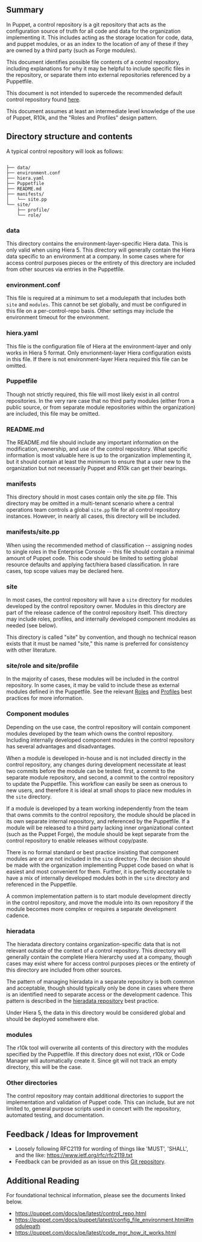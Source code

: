 ## Summary

In Puppet, a control repository is a git repository that acts as the
configuration source of truth for all code and data for the organization
implementing it. This includes acting as the storage location for code, data,
and puppet modules, or as an index to the location of any of these if they are
owned by a third party (such as Forge modules).

This document identifies possible file contents of a control repository,
including explanations for why it may be helpful to include specific files in
the repository, or separate them into external repositories referenced by a
Puppetfile.

This document is not intended to supercede the recommended default control
repository found [here](https://github.com/puppetlabs/control-repo).

This document assumes at least an intermediate level knowledge of the use of
Puppet, R10k, and the "Roles and Profiles" design pattern.

## Directory structure and contents

A typical control repository will look as follows:

```

├── data/
├── environment.conf
├── hiera.yaml
├── Puppetfile
├── README.md
├── manifests/
│   └── site.pp
└── site/
    ├── profile/
    └── role/
```
### data

This directory contains the environment-layer-specific Hiera data. This is only
valid when using Hiera 5. This directory will generally contain the Hiera data
specific to an environment at a company. In some cases where for access control
purposes pieces or the entirety of this directory are included from other
sources via entries in the Puppetfile.

### environment.conf

This file is required at a minimum to set a modulepath that includes both `site`
and `modules`. This cannot be set globally, and must be configured in this file
on a per-control-repo basis. Other settings may include the environment timeout
for the environment.

### hiera.yaml

This file is the configuration file of Hiera at the environment-layer and only
works in Hiera 5 format. Only envrionment-layer Hiera configuration exists in
this file. If there is not environment-layer Hiera required this file can be
omitted.

### Puppetfile

Though not strictly required, this file will most likely exist in all control
repositories. In the very rare case that no third party modules (either from a
public source, or from separate module repositories within the organization) are
included, this file may be omitted.

### README.md

The README.md file should include any important information on the modification,
ownership, and use of the control repository. What specific information is most
valuable here is up to the organization implementing it, but it should contain
at least the minimum to ensure that a user new to the organization but not
necessarily Puppet and R10k can get their bearings.

### manifests

This directory should in most cases contain only the site.pp file. This
directory may be omitted in a multi-tenant scenario where a central operations
team controls a global `site.pp` file for all control repository instances.
However, in nearly all cases, this directory will be included.

### manifests/site.pp

When using the recommended method of classification -- assigning nodes to single
roles in the Enterprise Console -- this file should contain a minimal amount of
Puppet code. This code should be limited to setting global resource defaults and
applying fact/hiera based classification. In rare cases, top scope values may be
declared here.

### site

In most cases, the control repository will have a `site` directory for modules
developed by the control repository owner. Modules in this directory are part of
the release cadence of the control repository itself. This directory may include
roles, profiles, and internally developed component modules as needed (see
below).

This directory is called "site" by convention, and though no technical reason
exists that it must be named "site," this name is preferred for consistency with
other literature.

### site/role and site/profile

In the majority of cases, these modules will be included in the control
repository. In some cases, it may be valid to include these as external modules
defined in the Puppetfile. See the relevant
[Roles](puppet-code-abstraction-roles.md) and
[Profiles](puppet-code-abstraction-profiles.md) best practices for more information.

### Component modules

Depending on the use case, the control repository will contain component modules
developed by the team which owns the control repository. Including internally
developed component modules in the control repository has several advantages and
disadvantages.

When a module is developed in-house and is not included directly in the control
repository, any changes during development necessitate at least two commits
before the module can be tested: first, a commit to the separate module
repository, and second, a commit to the control repository to update the
Puppetfile. This workflow can easily be seen as onerous to new users, and
therefore it is ideal at small shops to place new modules in the `site`
directory.

If a module is developed by a team working independently from the team that owns
commits to the control repository, the module should be placed in its own
separate internal repository, and referenced by the Puppetfile. If a module will
be released to a third party lacking inner organizational context (such as the
Puppet Forge), the module should be kept separate from the control repository to
enable releases without copy/paste.

There is no formal standard or best practice insisting that component modules
are or are not included in the `site` directory. The decision should be made
with the organization implementing Puppet code based on what is easiest and most
convenient for them. Further, it is perfectly acceptable to have a mix of
internally developed modules both in the `site` directory and referenced in the
Puppetfile.

A common implementation pattern is to start module development directly in the
control repository, and move the module into its own repository if the module
becomes more complex or requires a separate development cadence.

### hieradata

The hieradata directory contains organization-specific data that is not relevant
outside of the context of a control repository. This directory will generally
contain the complete Hiera hierarchy used at a company, though cases may exist
where for access control purposes pieces or the entirety of this directory are
included from other sources.

The pattern of managing hieradata in a separate repository is both common and
acceptable, though should typically only be done in cases where there is an
identified need to separate access or the development cadence. This pattern is
described in the [hieradata repository](separate-hieradata-repository.md)
best practice.

Under Hiera 5, the data in this directory would be considered global and should
be deployed somehwere else.

### modules

The r10k tool will overwrite all contents of this directory with the modules
specified by the Puppetfile. If this directory does not exist, r10k or Code
Manager will automatically create it. Since git will not track an empty
directory, this will be the case.

### Other directories

The control repository may contain additional directories to support the
implementation and validation of Puppet code. This can include, but are not
limited to, general purpose scripts used in concert with the repository,
automated testing, and documentation.

## Feedback / Ideas for Improvement

* Loosely following RFC2119 for wording of things like 'MUST', 'SHALL', and the like: https://www.ietf.org/rfc/rfc2119.txt
* Feedback can be provided as an issue on this [Git repository](https://github.com/puppetlabs/best-practices/issues).

## Additional Reading

For foundational technical information, please see the documents linked below.

* https://puppet.com/docs/pe/latest/control_repo.html
* https://puppet.com/docs/puppet/latest/config_file_environment.html#modulepath
* https://puppet.com/docs/pe/latest/code_mgr_how_it_works.html
